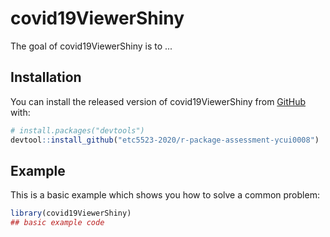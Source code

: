 
# covid19ViewerShiny

<!-- badges: start -->
<!-- badges: end -->

The goal of covid19ViewerShiny is to ...

## Installation

You can install the released version of covid19ViewerShiny from [GitHub](https://github.com/etc5523-2020/r-package-assessment-ycui0008) with:

``` r
# install.packages("devtools")
devtool::install_github("etc5523-2020/r-package-assessment-ycui0008")
```

## Example

This is a basic example which shows you how to solve a common problem:

``` r
library(covid19ViewerShiny)
## basic example code
```

